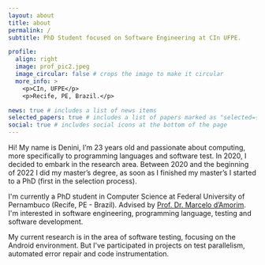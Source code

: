 ```yaml
---
layout: about
title: about
permalink: /
subtitle: PhD Student focused on Software Engineering at CIn UFPE.

profile:
  align: right
  image: prof_pic2.jpeg
  image_circular: false # crops the image to make it circular
  more_info: >
    <p>CIn, UFPE</p>
    <p>Recife, PE, Brazil.</p>

news: true # includes a list of news items
selected_papers: true # includes a list of papers marked as "selected={true}"
social: true # includes social icons at the bottom of the page
---
```


Hi! My name is Denini, I’m 23 years old and passionate about computing, more specifically to programming languages and software test. In 2020, I decided to embark in the research area. Between 2020 and the beginning of 2022 I did my master’s degree, as soon as I finished my master’s I started to a PhD (first in the selection process).

I'm currently a PhD student in Computer Science at Federal University of Pernambuco (Recife, PE - Brazil). Advised by [Prof. Dr. Marcelo d’Amorim](https://cin.ufpe.br/~damorim/). I'm interested in software engineering, programming language, testing and software development.

My current research is in the area of software testing, focusing on the Android environment. But I've participated in projects on test parallelism, automated error repair and code instrumentation.
